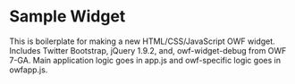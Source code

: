 Sample Widget
==============
This is boilerplate for making a new HTML/CSS/JavaScript OWF widget.  Includes Twitter Bootstrap, jQuery 1.9.2, and, owf-widget-debug from OWF 7-GA. Main application logic goes in app.js and owf-specific logic goes in owfapp.js.